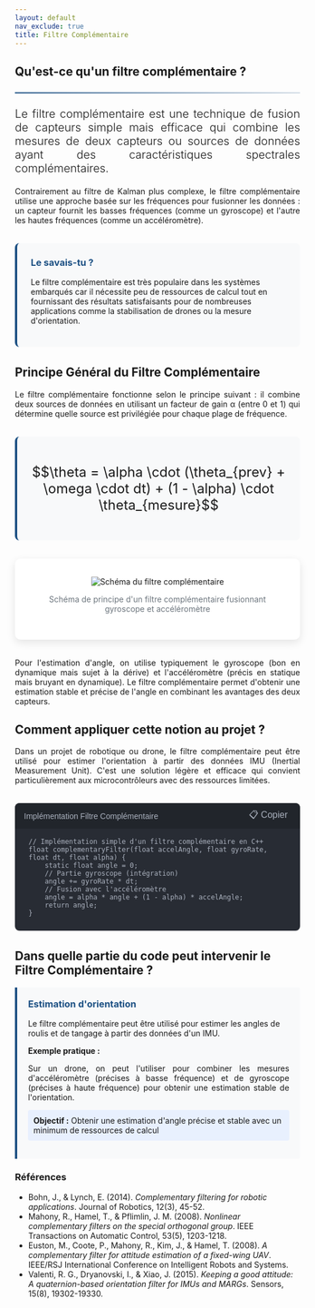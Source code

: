 ```yaml
---
layout: default
nav_exclude: true
title: Filtre Complémentaire
---
```

<!-- TEMPLATE POUR LES NOTIONS IMPORTANTES ALGO BASE SUR LE FILTRAGE COMPLEMENTAIRE -->

<!-- KaTeX CDN -->
<link rel="stylesheet" href="https://cdn.jsdelivr.net/npm/katex@0.16.8/dist/katex.min.css">
<script defer src="https://cdn.jsdelivr.net/npm/katex@0.16.8/dist/katex.min.js"></script>
<script defer src="https://cdn.jsdelivr.net/npm/katex@0.16.8/dist/contrib/auto-render.min.js"
    onload="renderMathInElement(document.body);"></script>

<style>
:root {
    --primary-color: rgb(28, 80, 131);
    --secondary-color: rgb(28, 80, 131);
    --accent-color: rgb(28, 80, 131);
}

.fourier-container {
    max-width: 1200px;
    margin: 0 auto;
    padding: 20px;
}

.math-equation {
    font-size: 1.5rem;
    text-align: center;
    margin: 2rem 0;
    padding: 1.5rem;
    background-color: #f8f9fa;
    border-radius: 8px;
    border-left: 4px solid var(--primary-color);
}

.diagram-container {
    background-color: white;
    padding: 2rem;
    border-radius: 10px;
    box-shadow: 0 5px 15px rgba(0,0,0,0.1);
    margin: 2rem 0;
    text-align: center;
}

.did-you-know {
    background-color: #f8f9fa;
    border-left: 4px solid var(--primary-color);
    border-radius: 8px;
    padding: 1.5rem;
    margin: 2rem 0;
}

.application-card {
    background: #f8f9fa;
    border-left: 4px solid rgb(28, 80, 131);
    padding: 1.2rem;
    border-radius: 0 4px 4px 0;
    margin-bottom: 1rem;
}

.application-card h3 {
    margin-top: 0;
    color: rgb(28, 80, 131);
}

.goal {
    background: #e8f0fe;
    padding: 0.6rem;
    border-radius: 4px;
    margin: 0.8rem 0;
}

.goal .label {
    font-weight: bold;
    color: var(white);
}

.note {
    font-size: 0.9em;
    color: #666;
    margin-top: 0.8rem;
}

.did-you-know h3 {
    color: var(--primary-color);
    margin-top: 0;
}

.justified-text {
    text-align: justify;
}

.code-container {
    background-color: #282c34;
    color: #abb2bf;
    border-radius: 8px;
    padding: 1.5rem;
    font-family: 'Consolas', 'Monaco', monospace;
    margin: 2rem 0;
    position: relative;
    overflow-x: auto;
}

.code-header {
    background-color: #21252b;
    padding: 0.5rem 1rem;
    border-radius: 8px 8px 0 0;
    margin: -1.5rem -1.5rem 1rem -1.5rem;
    display: flex;
    justify-content: space-between;
    align-items: center;
    color: #abb2bf;
    font-family: sans-serif;
}

.code-header button {
    background: none;
    border: none;
    color: inherit;
    cursor: pointer;
    font-size: 1rem;
}

.code-header button:hover {
    color: white;
}

pre {
    margin: 0;
    white-space: pre-wrap;
    word-wrap: break-word;
}

code {
    font-family: 'Consolas', 'Monaco', monospace;
}

.img-fluid {
    max-width: 100%;
    height: auto;
}

.text-muted {
    color: #6c757d;
}

.lead {
    font-size: 1.25rem;
    font-weight: 300;
}

hr {
    border: none;
    height: 2px;
    background: linear-gradient(90deg, var(--primary-color), rgba(28, 80, 131, 0.2));
    margin: 1.5rem 0;
}
</style>

<div class="kalman-container">
    <!-- Introduction -->
    <section id="introduction">
        <h2>Qu'est-ce qu'un filtre complémentaire ?</h2>
        <hr>
        <p class="lead justified-text">
            Le filtre complémentaire est une technique de fusion de capteurs simple mais efficace qui combine les mesures de deux capteurs ou sources de données ayant des caractéristiques spectrales complémentaires.
        </p>
        <p class="justified-text">
            Contrairement au filtre de Kalman plus complexe, le filtre complémentaire utilise une approche basée sur les fréquences pour fusionner les données : un capteur fournit les basses fréquences (comme un gyroscope) et l'autre les hautes fréquences (comme un accéléromètre).
        </p>
        <div class="did-you-know">
            <h3>Le savais-tu ?</h3>
            <p>
                Le filtre complémentaire est très populaire dans les systèmes embarqués car il nécessite peu de ressources de calcul tout en fournissant des résultats satisfaisants pour de nombreuses applications comme la stabilisation de drones ou la mesure d'orientation.
            </p>
        </div>
    </section>
    <!-- Principe Général -->
    <section id="principe">
        <h2>Principe Général du Filtre Complémentaire</h2>
        <p class="justified-text">
            Le filtre complémentaire fonctionne selon le principe suivant : il combine deux sources de données en utilisant un facteur de gain α (entre 0 et 1) qui détermine quelle source est privilégiée pour chaque plage de fréquence.
        </p>
        <div class="math-equation">
            <p>$$\theta = \alpha \cdot (\theta_{prev} + \omega \cdot dt) + (1 - \alpha) \cdot \theta_{mesure}$$</p>
        </div>
        <div class="diagram-container">
            <img src="{{ site.baseurl }}/assets/img/etude_algo/complementary/complementary_filter.png" alt="Schéma du filtre complémentaire" class="img-fluid">
            <p class="text-muted">Schéma de principe d'un filtre complémentaire fusionnant gyroscope et accéléromètre</p>
        </div>
        <p class="justified-text">
            Pour l'estimation d'angle, on utilise typiquement le gyroscope (bon en dynamique mais sujet à la dérive) et l'accéléromètre (précis en statique mais bruyant en dynamique). Le filtre complémentaire permet d'obtenir une estimation stable et précise de l'angle en combinant les avantages des deux capteurs.
        </p>
    </section>
    <!-- Application au projet -->
    <section id="application_projet">
        <h2>Comment appliquer cette notion au projet ?</h2>
        <p class="justified-text">
            Dans un projet de robotique ou drone, le filtre complémentaire peut être utilisé pour estimer l'orientation à partir des données IMU (Inertial Measurement Unit). C'est une solution légère et efficace qui convient particulièrement aux microcontrôleurs avec des ressources limitées.
        </p>
    </section>
    <div class="code-container">
        <div class="code-header">
            <span>Implémentation Filtre Complémentaire</span>
            <button onclick="copyCode()">📋 Copier</button>
        </div>
        <pre><code>// Implémentation simple d'un filtre complémentaire en C++
float complementaryFilter(float accelAngle, float gyroRate, float dt, float alpha) {
    static float angle = 0;
    // Partie gyroscope (intégration)
    angle += gyroRate * dt;
    // Fusion avec l'accéléromètre
    angle = alpha * angle + (1 - alpha) * accelAngle;
    return angle;
}</code></pre>
    </div>
    <h2>Dans quelle partie du code peut intervenir le Filtre Complémentaire ?</h2>
    <div class="pid-application">
        <div class="application-card">
            <h3>Estimation d'orientation</h3>
            <p>Le filtre complémentaire peut être utilisé pour estimer les angles de roulis et de tangage à partir des données d'un IMU.</p>
            <p style="text-align: justify;"><strong>Exemple pratique :</strong></p>            
                <p style="text-align: justify;">Sur un drone, on peut l'utiliser pour combiner les mesures d'accéléromètre (précises à basse fréquence) et de gyroscope (précises à haute fréquence) pour obtenir une estimation stable de l'orientation.</p>
            <div class="goal">
                <span class="label">Objectif :</span> Obtenir une estimation d'angle précise et stable avec un minimum de ressources de calcul
        </div>        
    </div>
</div>

<h3>Références</h3> <!--Style APA-->
<ul>
  <li>Bohn, J., & Lynch, E. (2014). <cite>Complementary filtering for robotic applications</cite>. Journal of Robotics, 12(3), 45-52.</li>
  <li>Mahony, R., Hamel, T., & Pflimlin, J. M. (2008). <cite>Nonlinear complementary filters on the special orthogonal group</cite>. IEEE Transactions on Automatic Control, 53(5), 1203-1218.</li>
  <li>Euston, M., Coote, P., Mahony, R., Kim, J., & Hamel, T. (2008). <cite>A complementary filter for attitude estimation of a fixed-wing UAV</cite>. IEEE/RSJ International Conference on Intelligent Robots and Systems.</li>
  <li>Valenti, R. G., Dryanovski, I., & Xiao, J. (2015). <cite>Keeping a good attitude: A quaternion-based orientation filter for IMUs and MARGs</cite>. Sensors, 15(8), 19302-19330.</li>
</ul>

<script>
function copyCode() {
    const code = document.querySelector('.code-container code').innerText;
    navigator.clipboard.writeText(code);
    
    // Feedback visuel
    const button = document.querySelector('.code-header button');
    const originalText = button.innerHTML;
    button.innerHTML = '✓ Copié!';

    setTimeout(() => {
        button.innerHTML = originalText;
    }, 2000);
}
</script>
